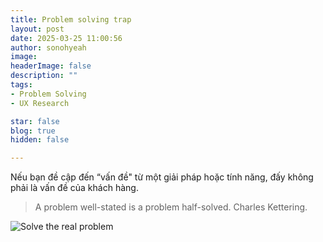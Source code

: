 ```yaml
---
title: Problem solving trap
layout: post
date: 2025-03-25 11:00:56
author: sonohyeah
image: 
headerImage: false
description: ""
tags:
- Problem Solving
- UX Research

star: false
blog: true
hidden: false

---
```


Nếu bạn đề cập đến “vấn đề" từ một giải pháp hoặc tính năng, đấy không phải là vấn đề của khách hàng.

> A problem well-stated is a problem half-solved. Charles Kettering.

![Solve the real problem](/micro/problem-solving.png)